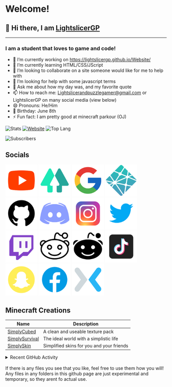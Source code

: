 # Welcome!
## 👋 Hi there, I am [LightslicerGP][linktree]
---
### I am a student that loves to game and code!
- 🔭 I’m currently working on https://lightslicergp.github.io/Website/
- 🌱 I’m currently learning HTML/CSS/JScript
- 👯 I’m looking to collaborate on a site someone would like for me to help with
- 🤔 I’m looking for help with some javascript terms
- 💬 Ask me about how my day was, and my favorite quote
- 📫 How to reach me: Lightslicerandpuzzlegamer@gmail.com or LightslicerGP on many social media (view below)
- 😄 Pronouns: He/Him
- 🎂 Birthday: June 8th
- ⚡ Fun fact: I am pretty good at minecraft parkour (OJ)

![Stats](https://github-readme-stats.vercel.app/api?username=LightslicerGP&show_icons=true&title_color=0080ff&bg_color=ffffff&icon_color=00ff00&border_radius=7vw&hide_border=true)
[![Website](https://github-readme-stats.vercel.app/api/pin/?username=LightslicerGP&repo=Website&title_color=0080ff&bg_color=ffffff&icon_color=00ff00&border_radius=5vw&hide_border=true)](https://lightslicergp.github.io/Website/)
![Top Lang](https://github-readme-stats.vercel.app/api/top-langs/?username=LightslicerGP&langs_count=200&title_color=0080ff&bg_color=ffffff&icon_color=00ff00&border_radius=5vw&hide_border=true)

![Subscribers](https://img.shields.io/youtube/channel/subscribers/UCiGIp50poRZRIAuRt604uRg?color=%230080ff&label=Subscribers&logo=Youtube&logoColor=%23ff0000&style=flat-square)


## Socials

[<img width="100vw" src="./images/Youtube.png">][Youtube]
[<img width="100vw" src="./images/Linktree.png">][Linktree]
[<img width="100vw" src="./images/Google.png">][GoogleSite]
[<img width="100vw" src="./images/Netlify.png">][NetlifySite]
[<img width="100vw" src="./images/GitHub.png">][GitHubSite]
[<img width="100vw" src="./images/Discord.png">][Discord]
[<img width="100vw" src="./images/Instagram.png">][Instagram]
[<img width="100vw" src="./images/Twitter.png">][Twitter]
[<img width="100vw" src="./images/Twitch.png">][Twitch]
[<img width="100vw" src="./images/Reddit.png">][Reddit]
[<img width="100vw" src="./images/Subreddit.png">][SubReddit]
[<img width="100vw" src="./images/Tiktok.png">][TikTok]
[<img width="100vw" src="./images/Snapchat.png">][Snapchat]
[<img width="100vw" src="./images/Facebook.png">][FaceBook]
[<img width="100vw" src="./images/Mixer.png">][Mixer]

## Minecraft Creations
| Name | Description |
| ----------- | ----------- |
| [SimplyCubed](https://sites.google.com/view/lightslicergp/creations/minecraft/texture-packs) | A clean and useable texture pack |
| [SimplySurvival](https://sites.google.com/view/lightslicergp/creations/minecraft/maps) | The ideal world with a simplistic life |
| [SimplySkin](https://sites.google.com/view/lightslicergp/creations/minecraft/skin-pack) | Simplified skins for you and your friends |

<details>
  <summary>Recent GitHub Activity</summary>

1. Working on website
2. number 4
3. number 1
4. number 5
5. number 3

</details>
<br>
If there is any files you see that you like, feel free to use them how you will! Any files in any folders in this github page are just experimental and temporary, so they arent fo actual use.





[youtube]: https://youtube.com/codeSTACKr
[linktree]: https://linktr.ee/LightslicerGP
[googlesite]: https://sites.google.com/view/lightslicergp/home
[netlifysite]: https://lightslicergp.netlify.app
[githubsite]: https://lightslicergp.github.io/Website/
[collab]: https://goo.gl/forms/rh59cEY56UzOz4zQ2
[discord]: https://discord.gg/3TGX6RA
[instagram]: https://www.instagram.com/lightslicergp
[twitter]: https://twitter.com/LightslicerGP
[twitch]: https://www.twitch.tv/lightslicergp
[reddit]: https://www.reddit.com/user/LightslicerGandP
[subreddit]: https://www.reddit.com/r/LightslicerGP
[tiktok]: https://www.tiktok.com/@lightslicergp
[snapchat]: https://www.snapchat.com/add/lightslicergp
[facebook]: https://www.facebook.com/LightslicerGP
[mixer]: https;://www.mixer.com/LightslicerGP